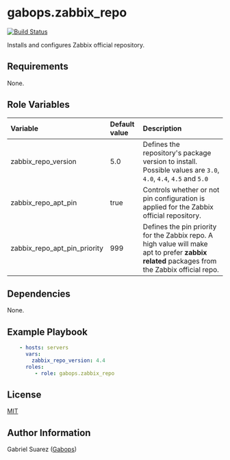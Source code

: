gabops.zabbix_repo
==================
[![Build Status](https://travis-ci.org/gabops/ansible-role-zabbix-repo.svg?branch=master)](https://travis-ci.org/gabops/ansible-role-zabbix-repo)

Installs and configures Zabbix official repository.

Requirements
------------

None.

Role Variables
--------------

| Variable | Default value | Description |
| :--- | :--- | :--- |
| zabbix_repo_version | 5.0 | Defines the repository's package version to install. Possible values are `3.0`, `4.0`, `4.4`, `4.5` and `5.0` |
| zabbix_repo_apt_pin | true | Controls whether or not pin configuration is applied for the Zabbix official repository. |
| zabbix_repo_apt_pin_priority | 999 | Defines the pin priority for the Zabbix repo. A high value will make apt to prefer **zabbix related** packages from the Zabbix official repo. |

Dependencies
------------

None.

Example Playbook
----------------

```yaml
    - hosts: servers
      vars:
        zabbix_repo_version: 4.4
      roles:
         - role: gabops.zabbix_repo
```

License
-------

[MIT]((./LICENSE))

Author Information
------------------

Gabriel Suarez ([Gabops](https://github.com/gabops))
